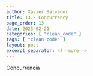 ```yaml
---
author: Xavier Salvador
title: 13.- Concurrency
page_order: 13
date: 2025-02-21
categories: [ "clean_code" ]
tags: [ "clean code" ]
layout: post
excerpt_separator: <!--more-->
---
```


Concurrencia